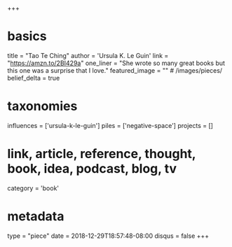 +++
# basics
title     		 = "Tao Te Ching"
author    		 = 'Ursula K. Le Guin'
link      		 = "https://amzn.to/2BI429a"
one_liner 		 = "She wrote so many great books but this one was a surprise that I love."
featured_image = "" # /images/pieces/
belief_delta	 = true

# taxonomies
influences		 = ['ursula-k-le-guin']
piles     		 = ['negative-space']
projects			 = []

# link, article, reference, thought, book, idea, podcast, blog, tv
category  		 = 'book'

# metadata
type	    		 = "piece"
date      		 = 2018-12-29T18:57:48-08:00
disqus    		 = false
+++

